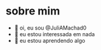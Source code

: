 # sobre mim
- 👋 oi, eu sou @JuliAMachad0
- 👀 eu estou interessada em nada
- 🌱 eu estou aprendendo algo



<!---
JuliAMachad0/JuliAMachad0 is a ✨ special ✨ repository because its `README.md` (this file) appears on your GitHub profile.
You can click the Preview link to take a look at your changes.
--->
